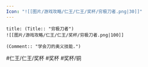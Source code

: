 ```yaml
---
Icon: "![[图片/游戏攻略/仁王/仁王/奖杯/穷极刀者.png|30]]"
---
```

```ad-common-bronze-trophy
title: (Title:: "穷极刀者")
![[图片/游戏攻略/仁王/仁王/奖杯/穷极刀者.png|100]]

(Comment:: "学会刀的奥义技能.")
```

#仁王/仁王/奖杯 #奖杯 #奖杯/铜
